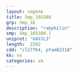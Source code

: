 ```yaml
---
layout: smgene
title: Smp_165380
grp: Smp_16
description: "rabphilin"
smp: Smp_165380.1
uniprot: "G4VJL3"
length:  2202
cdd: "cl17764, pfam02318"
kk: ns
categories: sm
---
```

